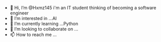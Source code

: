 - 👋 Hi, I’m @Hxmz145 i'm an IT student thinking of becoming a software engineer
- 👀 I’m interested in ...AI
- 🌱 I’m currently learning ...Python
- 💞️ I’m looking to collaborate on ...
- 📫 How to reach me ...

<!---
Hxmz145/Hxmz145 is a ✨ special ✨ repository because its `README.md` (this file) appears on your GitHub profile.
You can click the Preview link to take a look at your changes.
--->
